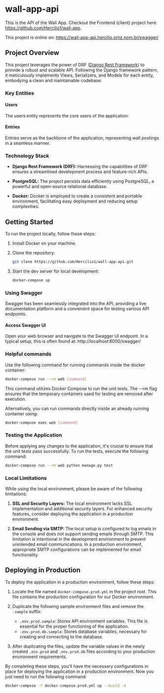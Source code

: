 # wall-app-api

<!-- [![Build Status](https://travis-ci.org/Hercilio1/wall-app-api.svg?branch=master)](https://travis-ci.org/Hercilio1/wall-app-api) -->

This is the API of the Wall App. Checkout the Frontend (client) project here: https://github.com/Hercilio1/wall-app.

This project is online on: https://wall-app-api.hercilio.ortiz.nom.br/swagger/


## Project Overview

This project leverages the power of DRF ([Django Rest Framework](https://www.django-rest-framework.org/)) to provide a robust and scalable API. Following the Django framework pattern, it meticulously implements Views, Serializers, and Models for each entity, embodying a clean and maintainable codebase.

### Key Entities

#### Users

The users entity represents the core users of the application.

#### Entries

Entries serve as the backbone of the application, representing wall postings in a seamless manner.

### Technology Stack

- **Django Rest Framework (DRF):**
  Harnessing the capabilities of DRF ensures a streamlined development process and feature-rich APIs.

- **PostgreSQL:**
  The project persists data efficiently using PostgreSQL, a powerful and open-source relational database.

- **Docker:**
  Docker is employed to create a consistent and portable environment, facilitating easy deployment and reducing setup complexities.


## Getting Started

To run the project locally, follow these steps:

1. Install Docker on your machine.

2. Clone the repository:

   ```bash
   git clone https://github.com/Hercilio1/wall-app-api.git
   ```

3. Start the dev server for local development:

    ```bash
    docker-compose up
    ```

### Using Swagger

Swagger has been seamlessly integrated into the API, providing a live documentation platform and a convenient space for testing various API endpoints.

#### Access Swagger UI

Open your web browser and navigate to the Swagger UI endpoint. In a typical setup, this is often found at: http://localhost:8000/swagger/

### Helpful commands

Use the following command for running commands inside the docker container:

```bash
docker-compose run --rm web [command]
```

This command utilizes Docker Compose to run the unit tests. The --rm flag ensures that the temporary containers used for testing are removed after execution.

Alternatively, you can run commands directly inside an already running container using:

```bash
docker-compose exec web [command]
```

### Testing the Application

Before applying any changes to the application, it's crucial to ensure that the unit tests pass successfully. To run the tests, execute the following command:

```bash
docker-compose run --rm web python manage.py test
```

### Local Limitations

While using the local environment, please be aware of the following limitations:

1. **SSL and Security Layers:**
   The local environment lacks SSL implementation and additional security layers. For enhanced security features, consider deploying the application in a production environment.

2. **Email Sending via SMTP:**
   The local setup is configured to log emails in the console and does not support sending emails through SMTP. This limitation is intentional in the development environment to prevent unintended email communications. In a production environment, appropriate SMTP configurations can be implemented for email functionality.


## Deploying in Production

To deploy the application in a production environment, follow these steps:

1. Locate the file named `docker-compose.prod.yml` in the project root. This file contains the production configuration for our Docker environment.

2. Duplicate the following sample environment files and remove the `.sample` suffix:

   - `.env.prod.sample`: Stores API environment variables. This file is essential for the proper functioning of the application.
   - `.env.prod.db.sample`: Stores database variables, necessary for creating and connecting to the database.

3. After duplicating the files, update the variable values in the newly created `.env.prod` and `.env.prod.db` files according to your production environment requirements.

By completing these steps, you'll have the necessary configurations in place for deploying the application in a production environment. Now you just need to run the following command:

```bash
docker-compose -f docker-compose.prod.yml up --build -d
```
